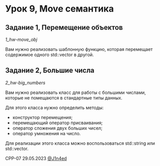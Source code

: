 # Урок 9, Move семантика
## Задание 1, Перемещение объектов
*1_hw-move_obj*

Вам нужно реализовать шаблонную функцию, которая перемещает содержимое одного std::vector в другой.

## Задание 2, Большие числа
*2_hw-big_numbers*

Вам нужно реализовать класс для работы с большими числами, которые не помещаются в стандартные типы данных.

Для этого класса нужно определить методы:

- конструктор перемещения;
- перемещающий оператор присваивания;
- оператор сложения двух больших чисел;
- оператор умножения на число.

Для реализации этого класса можно воспользоваться std::string или std::vector.

CPP-07
29.05.2023
[@J1n4ed](https://github.com/J1n4ed)